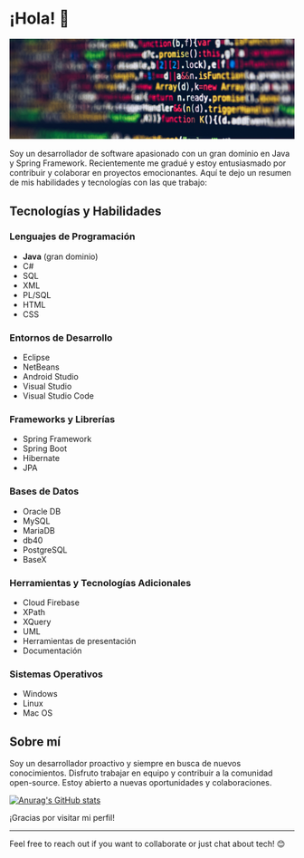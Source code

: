 # ¡Hola! 👋

<img src="https://github.com/True1Santony/JavaProyects/blob/9049add1cab2514bedb9a6b9bbe3dbbd5a921584/calculadora/imagenGit.jpg" alt="">

Soy un desarrollador de software apasionado con un gran dominio en Java y Spring Framework. Recientemente me gradué y estoy entusiasmado por contribuir y colaborar en proyectos emocionantes. Aquí te dejo un resumen de mis habilidades y tecnologías con las que trabajo:

## Tecnologías y Habilidades

### Lenguajes de Programación
- **Java** (gran dominio)
- C#
- SQL
- XML
- PL/SQL
- HTML
- CSS

### Entornos de Desarrollo
- Eclipse
- NetBeans
- Android Studio
- Visual Studio
- Visual Studio Code

### Frameworks y Librerías
- Spring Framework
- Spring Boot
- Hibernate
- JPA

### Bases de Datos
- Oracle DB
- MySQL
- MariaDB
- db40
- PostgreSQL
- BaseX

### Herramientas y Tecnologías Adicionales
- Cloud Firebase
- XPath
- XQuery
- UML
- Herramientas de presentación
- Documentación

### Sistemas Operativos
- Windows
- Linux
- Mac OS

## Sobre mí

Soy un desarrollador proactivo y siempre en busca de nuevos conocimientos. Disfruto trabajar en equipo y contribuir a la comunidad open-source. Estoy abierto a nuevas oportunidades y colaboraciones.

[![Anurag's GitHub stats](https://github-readme-stats.vercel.app/api?username=True1Santony)](https://github.com/True1Santony/github-readme-stats)


¡Gracias por visitar mi perfil!

---

Feel free to reach out if you want to collaborate or just chat about tech! 😊
